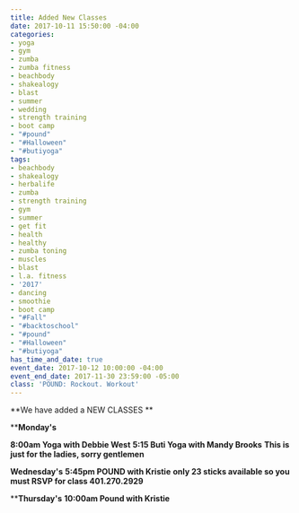 ```yaml
---
title: Added New Classes
date: 2017-10-11 15:50:00 -04:00
categories:
- yoga
- gym
- zumba
- zumba fitness
- beachbody
- shakealogy
- blast
- summer
- wedding
- strength training
- boot camp
- "#pound"
- "#Halloween"
- "#butiyoga"
tags:
- beachbody
- shakealogy
- herbalife
- zumba
- strength training
- gym
- summer
- get fit
- health
- healthy
- zumba toning
- muscles
- blast
- l.a. fitness
- '2017'
- dancing
- smoothie
- boot camp
- "#Fall"
- "#backtoschool"
- "#pound"
- "#Halloween"
- "#butiyoga"
has_time_and_date: true
event_date: 2017-10-12 10:00:00 -04:00
event_end_date: 2017-11-30 23:59:00 -05:00
class: 'POUND: Rockout. Workout'
---
```


**We have added a NEW CLASSES **

****Monday's**

**8:00am Yoga with Debbie West**
**5:15 Buti Yoga with Mandy Brooks**
**This is just for the ladies, sorry gentlemen**

**Wednesday's**
****5:45pm POUND with Kristie****
**only 23 sticks available so you must RSVP for class 401.270.2929**

****Thursday's**
**10:00am Pound with Kristie**


